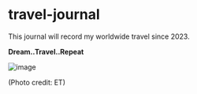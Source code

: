 # travel-journal

This journal will record my worldwide travel since 2023.

**Dream..Travel..Repeat**

![image](https://user-images.githubusercontent.com/65377692/223844827-fb4e5ec8-f344-4381-9910-ada35b8f3039.png)

(Photo credit: ET)
